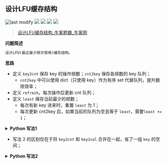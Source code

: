 ## 设计LFU缓存结构
<!--START_SECTION:badge-->

![last modify](https://img.shields.io/static/v1?label=last%20modify&message=2025-07-08%2016%3A53%3A13&label_color=gray&color=thistle&style=flat-square)
[![](https://img.shields.io/static/v1?label=&message=%E5%9B%B0%E9%9A%BE&label_color=gray&color=yellow&style=flat-square)](../../../README.md#困难)
[![](https://img.shields.io/static/v1?label=&message=%E7%89%9B%E5%AE%A2&label_color=gray&color=green&style=flat-square)](../../../README.md#牛客)
[![](https://img.shields.io/static/v1?label=&message=%E8%AE%BE%E8%AE%A1&label_color=gray&color=blue&style=flat-square)](../../../README.md#设计)
[![](https://img.shields.io/static/v1?label=&message=%E7%BB%8F%E5%85%B8&label_color=gray&color=blue&style=flat-square)](../../../README.md#经典)

<!--END_SECTION:badge-->
<!--info
tags: [设计, 经典]
source: 牛客
level: 困难
number: '0094'
name: 设计LFU缓存结构
companies: []
-->

> [设计LFU缓存结构_牛客题霸_牛客网](https://www.nowcoder.com/practice/93aacb4a887b46d897b00823f30bfea1)

<summary><b>问题简述</b></summary>

```txt
设计LFU(最近最少频次使用)缓存结构。
```

<!-- 
<details><summary><b>详细描述</b></summary>

```txt
```

</details>
-->


<!-- <div align="center"><img src="../../../_assets/xxx.png" height="300" /></div> -->

<summary><b>思路</b></summary>

- 定义 `key2cnt` 保存 key 的操作频数；`cnt2key` 保存各频数的 key 队列；
    - `cnt2key` 中可以使用 dict（只使用 key）作为有序 set 代替队列，提升删除效率；
- 定义 `refresh`，每次操作后更新 cnt 队列；
- 定义 `least` 保存当前最少的频数；
    - 每次有新 key 进来时，重置 `least` 为 1；
    - 每次更新 cnt2key 后，如果当前的队列为空且等于 `least`，需要`least += 1`；

<details><summary><b>Python 写法1</b></summary>

```python
class Solution:
    from collections import defaultdict, deque
    k: int  # 容量
    least = 1  # 记录当前最少频次
    key2val = dict()
    key2cnt = defaultdict(int)  # 这个和 key2val 可以合并在一起可以省一组 key，这里为了更清晰分开存储
    cnt2key = defaultdict(dict)  # 这里实际只用到了 dict 的 key 作为有序 set
    
    def refresh(self, key):
        cnt = self.key2cnt[key]
        self.cnt2key[cnt].pop(key)
        if len(self.cnt2key[cnt]) == 0:
            self.cnt2key.pop(cnt)
            if self.least == cnt:
                self.least += 1
        self.key2cnt[key] += 1
        self.cnt2key[cnt + 1][key] = None  # 因为只用了 key，
    
    def get(self, key):
        ret = self.key2val.get(key, -1)
        if key in self.key2val:
            self.refresh(key)
        return ret
        
    def set(self, key, value):
        if key not in self.key2val:
            # 超容量的情况
            if len(self.key2val) >= self.k:
                tmp = next(iter(self.cnt2key[self.least]))
                # 全部 pop
                self.cnt2key[self.least].pop(tmp)
                self.key2val.pop(tmp)
                self.key2cnt.pop(tmp)
            self.key2val[key] = value
            self.key2cnt[key] += 1
            self.cnt2key[self.key2cnt[key]][key] = None
            self.least = 1  # 因为是新的 key，所以显然最少频次将更新为 1
        else:
            self.refresh(key)
            self.key2val[key] = value
    
    def LFU(self , operators: List[List[int]], k: int) -> List[int]:
        self.k = k
        
        ret = []
        for op in operators:
            if op[0] == 1:
                self.set(op[1], op[2])
            else:
                ret.append(self.get(op[1]))
        
        return ret
```

</details>

- 写法 2 的区别仅在于将 `key2cnt` 和 `key2val` 合并在一起，省了一组 `key` 的空间；

<details><summary><b>Python 写法2</b></summary>

```python
class Solution:
    from collections import defaultdict, deque
    k: int  # 容量
    least = 1  # 记录当前最少频次
    key2cnt = dict()  # 出了保存频次，也保存了值
    cnt2key = defaultdict(dict)  # 这里实际只用到了 dict 的 key 作为有序 set
    # 这里也可以使用队列，但是删除效率应该不如 set
    
    def refresh(self, key):
        cnt = self.key2cnt[key][0]
        self.cnt2key[cnt].pop(key)
        if len(self.cnt2key[cnt]) == 0:
            self.cnt2key.pop(cnt)
            if self.least == cnt:
                self.least += 1
        self.key2cnt[key][0] += 1
        self.cnt2key[cnt + 1][key] = None  # 因为只用了 key，
    
    def get(self, key):
        ret = self.key2cnt[key][1] if key in self.key2cnt else -1
        if key in self.key2cnt:
            self.refresh(key)
        return ret
        
    def set(self, key, value):
        if key not in self.key2cnt:
            # 超容量的情况
            if len(self.key2cnt) >= self.k:
                tmp = next(iter(self.cnt2key[self.least]))
                # 全部 pop
                self.cnt2key[self.least].pop(tmp)
                self.key2cnt.pop(tmp)
            cnt = 1
            self.key2cnt[key] = [cnt, value]
            self.cnt2key[cnt][key] = None
            self.least = 1  # 因为是新的 key，所以显然最少频次将更新为 1
        else:
            self.refresh(key)
            self.key2cnt[key][1] = value
    
    def LFU(self , operators: List[List[int]], k: int) -> List[int]:
        self.k = k
        
        ret = []
        for op in operators:
            if op[0] == 1:
                self.set(op[1], op[2])
            else:
                ret.append(self.get(op[1]))
        
        return ret
```

</details>

